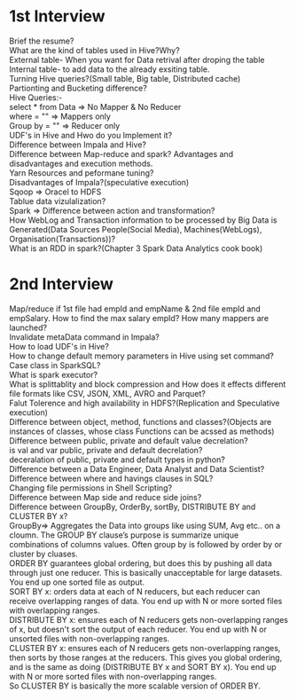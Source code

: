 # 1st Interview
Brief the resume?<br />
What are the kind of tables used in Hive?Why?<br />
External table- When you want for Data retrival after droping the table<br />
Internal table- to add data to the already exsiting table.<br />
Turning Hive queries?(Small table, Big table, Distributed cache)<br />
Partionting and Bucketing difference?<br />
Hive Queries:-<br />
select * from Data => No Mapper & No Reducer<br />
where = "" => Mappers only<br />
Group by = "" => Reducer only<br />
UDF's in Hive and Hwo do you Implement it?<br />
Difference between Impala and Hive?<br />
Difference between Map-reduce and spark? Advantages and disadvantages and execution methods.  
Yarn Resources and peformane tuning?<br />
Disadvantages of Impala?(speculative execution)<br />
Sqoop => Oracel to HDFS<br />
Tablue data vizulalization?<br />
Spark => Difference between action and transformation?<br />
How WebLog and Transaction information to be processed by Big Data is Generated(Data Sources People(Social Media), Machines(WebLogs), Organisation(Transactions))?  
What is an RDD in spark?(Chapter 3 Spark Data Analytics cook book)  

# 2nd Interview
Map/reduce if 1st file had empId and empName & 2nd file empId and empSalary. How to find the max salary empId? How many mappers are launched?<br />
Invalidate metaData command in Impala?<br />
How to load UDF's in Hive?<br />
How to change default memory parameters in Hive using set command?<br />
Case class in SparkSQL?<br />
What is spark executor?<br />
What is splittablity and block compression and How does it effects different file formats like CSV, JSON, XML, AVRO and Parquet?  
Falut Tolerence and high availability in HDFS?(Replication and Speculative execution)  
Difference between object, method, functions and classes?(Objects are instances of classes, whose class Functions can be acssed as methods)  
Difference between public, private and default value decrelation?  
is val and var public, private and default decrelation?  
deceralation of public, private and default types in python?  
Difference between a Data Engineer, Data Analyst and Data Scientist?  
Difference between where and havings clauses in SQL?  
Changing file permissions in Shell Scripting?  
Difference between Map side and reduce side joins?  
Difference between GroupBy, OrderBy, sortBy, DISTRIBUTE BY and CLUSTER BY x?  
GroupBy=> Aggregates the Data into groups like using SUM, Avg etc.. on a cloumn. The GROUP BY clause’s purpose is summarize unique combinations of columns values. Often group by is followed by order by or cluster by cluases.  
ORDER BY guarantees global ordering, but does this by pushing all data through just one reducer. This is basically unacceptable for large datasets. You end up one sorted file as output.  
SORT BY x: orders data at each of N reducers, but each reducer can receive overlapping ranges of data. You end up with N or more sorted files with overlapping ranges.  
DISTRIBUTE BY x: ensures each of N reducers gets non-overlapping ranges of x, but doesn't sort the output of each reducer. You end up with N or unsorted files with non-overlapping ranges.  
CLUSTER BY x: ensures each of N reducers gets non-overlapping ranges, then sorts by those ranges at the reducers. This gives you global ordering, and is the same as doing (DISTRIBUTE BY x and SORT BY x). You end up with N or more sorted files with non-overlapping ranges.  
So CLUSTER BY is basically the more scalable version of ORDER BY.  
